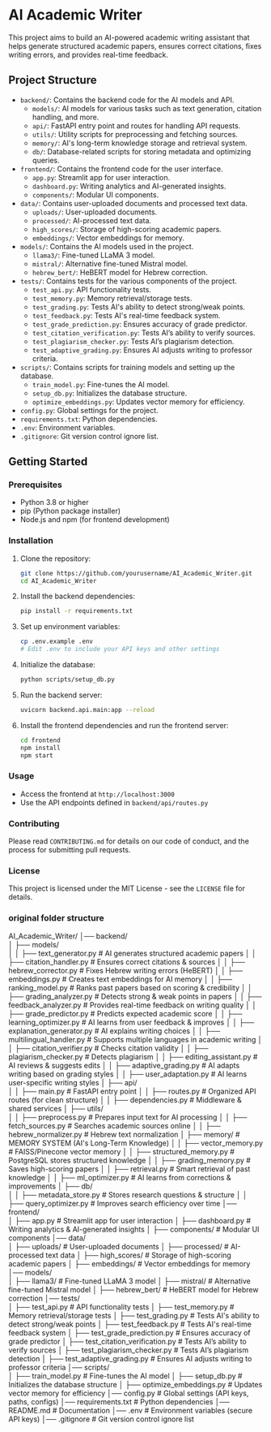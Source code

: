 # AI Academic Writer

This project aims to build an AI-powered academic writing assistant that helps generate structured academic papers, ensures correct citations, fixes writing errors, and provides real-time feedback.

## Project Structure

- `backend/`: Contains the backend code for the AI models and API.
  - `models/`: AI models for various tasks such as text generation, citation handling, and more.
  - `api/`: FastAPI entry point and routes for handling API requests.
  - `utils/`: Utility scripts for preprocessing and fetching sources.
  - `memory/`: AI's long-term knowledge storage and retrieval system.
  - `db/`: Database-related scripts for storing metadata and optimizing queries.
- `frontend/`: Contains the frontend code for the user interface.
  - `app.py`: Streamlit app for user interaction.
  - `dashboard.py`: Writing analytics and AI-generated insights.
  - `components/`: Modular UI components.
- `data/`: Contains user-uploaded documents and processed text data.
  - `uploads/`: User-uploaded documents.
  - `processed/`: AI-processed text data.
  - `high_scores/`: Storage of high-scoring academic papers.
  - `embeddings/`: Vector embeddings for memory.
- `models/`: Contains the AI models used in the project.
  - `llama3/`: Fine-tuned LLaMA 3 model.
  - `mistral/`: Alternative fine-tuned Mistral model.
  - `hebrew_bert/`: HeBERT model for Hebrew correction.
- `tests/`: Contains tests for the various components of the project.
  - `test_api.py`: API functionality tests.
  - `test_memory.py`: Memory retrieval/storage tests.
  - `test_grading.py`: Tests AI's ability to detect strong/weak points.
  - `test_feedback.py`: Tests AI's real-time feedback system.
  - `test_grade_prediction.py`: Ensures accuracy of grade predictor.
  - `test_citation_verification.py`: Tests AI’s ability to verify sources.
  - `test_plagiarism_checker.py`: Tests AI’s plagiarism detection.
  - `test_adaptive_grading.py`: Ensures AI adjusts writing to professor criteria.
- `scripts/`: Contains scripts for training models and setting up the database.
  - `train_model.py`: Fine-tunes the AI model.
  - `setup_db.py`: Initializes the database structure.
  - `optimize_embeddings.py`: Updates vector memory for efficiency.
- `config.py`: Global settings for the project.
- `requirements.txt`: Python dependencies.
- `.env`: Environment variables.
- `.gitignore`: Git version control ignore list.

## Getting Started

### Prerequisites

- Python 3.8 or higher
- pip (Python package installer)
- Node.js and npm (for frontend development)

### Installation

1. Clone the repository:
    ```bash
    git clone https://github.com/yourusername/AI_Academic_Writer.git
    cd AI_Academic_Writer
    ```

2. Install the backend dependencies:
    ```bash
    pip install -r requirements.txt
    ```

3. Set up environment variables:
    ```bash
    cp .env.example .env
    # Edit .env to include your API keys and other settings
    ```

4. Initialize the database:
    ```bash
    python scripts/setup_db.py
    ```

5. Run the backend server:
    ```bash
    uvicorn backend.api.main:app --reload
    ```

6. Install the frontend dependencies and run the frontend server:
    ```bash
    cd frontend
    npm install
    npm start
    ```

### Usage

- Access the frontend at `http://localhost:3000`
- Use the API endpoints defined in `backend/api/routes.py`

### Contributing

Please read `CONTRIBUTING.md` for details on our code of conduct, and the process for submitting pull requests.

### License

This project is licensed under the MIT License - see the `LICENSE` file for details.

### original folder structure

AI_Academic_Writer/
│── backend/                    
│   ├── models/                  
│   │   ├── text_generator.py       # AI generates structured academic papers
│   │   ├── citation_handler.py     # Ensures correct citations & sources
│   │   ├── hebrew_corrector.py     # Fixes Hebrew writing errors (HeBERT)
│   │   ├── embeddings.py           # Creates text embeddings for AI memory
│   │   ├── ranking_model.py        # Ranks past papers based on scoring & credibility
│   │   ├── grading_analyzer.py     # Detects strong & weak points in papers
│   │   ├── feedback_analyzer.py    # Provides real-time feedback on writing quality
│   │   ├── grade_predictor.py      # Predicts expected academic score
│   │   ├── learning_optimizer.py   # AI learns from user feedback & improves
│   │   ├── explanation_generator.py # AI explains writing choices
│   │   ├── multilingual_handler.py  # Supports multiple languages in academic writing
│   │   ├── citation_verifier.py     # Checks citation validity
│   │   ├── plagiarism_checker.py    # Detects plagiarism
│   │   ├── editing_assistant.py     # AI reviews & suggests edits
│   │   ├── adaptive_grading.py      # AI adapts writing based on grading styles
│   │   ├── user_adaptation.py       # AI learns user-specific writing styles
│   ├── api/                        
│   │   ├── main.py                 # FastAPI entry point
│   │   ├── routes.py               # Organized API routes (for clean structure)
│   │   ├── dependencies.py         # Middleware & shared services
│   ├── utils/                      
│   │   ├── preprocess.py           # Prepares input text for AI processing
│   │   ├── fetch_sources.py        # Searches academic sources online
│   │   ├── hebrew_normalizer.py    # Hebrew text normalization
│   ├── memory/                     # MEMORY SYSTEM (AI's Long-Term Knowledge)
│   │   ├── vector_memory.py        # FAISS/Pinecone vector memory
│   │   ├── structured_memory.py    # PostgreSQL stores structured knowledge
│   │   ├── grading_memory.py       # Saves high-scoring papers
│   │   ├── retrieval.py            # Smart retrieval of past knowledge
│   │   ├── ml_optimizer.py         # AI learns from corrections & improvements
│   ├── db/                         
│   │   ├── metadata_store.py       # Stores research questions & structure
│   │   ├── query_optimizer.py      # Improves search efficiency over time
│── frontend/                      
│   ├── app.py                      # Streamlit app for user interaction
│   ├── dashboard.py                 # Writing analytics & AI-generated insights
│   ├── components/                 # Modular UI components
│── data/                          
│   ├── uploads/                    # User-uploaded documents
│   ├── processed/                   # AI-processed text data
│   ├── high_scores/                 # Storage of high-scoring academic papers
│   ├── embeddings/                  # Vector embeddings for memory
│── models/                        
│   ├── llama3/                     # Fine-tuned LLaMA 3 model
│   ├── mistral/                    # Alternative fine-tuned Mistral model
│   ├── hebrew_bert/                # HeBERT model for Hebrew correction
│── tests/                         
│   ├── test_api.py                 # API functionality tests
│   ├── test_memory.py              # Memory retrieval/storage tests
│   ├── test_grading.py             # Tests AI's ability to detect strong/weak points
│   ├── test_feedback.py            # Tests AI's real-time feedback system
│   ├── test_grade_prediction.py    # Ensures accuracy of grade predictor
│   ├── test_citation_verification.py # Tests AI’s ability to verify sources
│   ├── test_plagiarism_checker.py  # Tests AI’s plagiarism detection
│   ├── test_adaptive_grading.py    # Ensures AI adjusts writing to professor criteria
│── scripts/                       
│   ├── train_model.py              # Fine-tunes the AI model
│   ├── setup_db.py                 # Initializes the database structure
│   ├── optimize_embeddings.py      # Updates vector memory for efficiency
│── config.py                        # Global settings (API keys, paths, configs)
│── requirements.txt                 # Python dependencies
│── README.md                        # Documentation
│── .env                             # Environment variables (secure API keys)
│── .gitignore                       # Git version control ignore list